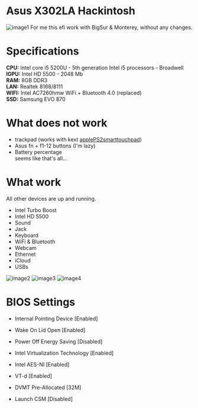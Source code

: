# Asus X302LA Hackintosh<br>

![image1](https://user-images.githubusercontent.com/97092438/181011028-b07e8552-9c6d-4865-91f9-539d698e1e84.png)
 For me this efi work with BigSur & Monterey, without any changes.


# Specifications<br>
<b>CPU:</b> Intel core i5 5200U - 5th generation Intel i5 processors - Broadwell<br>
<b>IGPU:</b> Intel HD 5500 - 2048 Mb<br>
<b>RAM:</b> 8GB DDR3<br>
<b>LAN:</b> Realtek 8168/8111<br>
<b>WIFI:</b> Intel AC7260hmw WiFi + Bluetooth 4.0 (replaced)<br>
<b>SSD:</b> Samsung EVO 870<br>


# What does not work<br>
 - trackpad (works with kext <a href="https://osxlatitude.com/forums/topic/1948-elan-focaltech-and-synaptics-smart-touchpad-driver/">applePS2smarttouchpad</a>)
 - Asus fn + f1-12 buttons (I'm lazy)
 - Battery percentage<br>
 seems like that's all...

 # What work<br>
 All other devices are up and running.

 - Intel Turbo Boost
 - Intel HD 5500
 - Sound
 - Jack
 - Keyboard
 - WiFi & Bluetooth
 - Webcam
 - Ethernet
 - iCloud
 - USBs

![image2](https://user-images.githubusercontent.com/97092438/181012038-5fd89769-7517-4219-9d3d-1cf8f8294008.png)
![image3](https://user-images.githubusercontent.com/97092438/181012043-b88c5019-ace8-493e-b08f-a75ae36c9eb6.png)
![image4](https://user-images.githubusercontent.com/97092438/181013248-1b443803-b3fc-41dd-b6f2-71d3f09f0183.png)

 
# BIOS Settings<br>

 - Internal Pointing Device [Enabled]
 - Wake On Lid Open [Enabled]
 - Power Off Energy Saving [Disabled]

 - Intel Virtualization Technology [Enabled]
 - Intel AES-NI [Enabled]
 - VT-d [Enabled]
 - DVMT Pre-Allocated [32M]
 - Launch CSM [Disabled]
